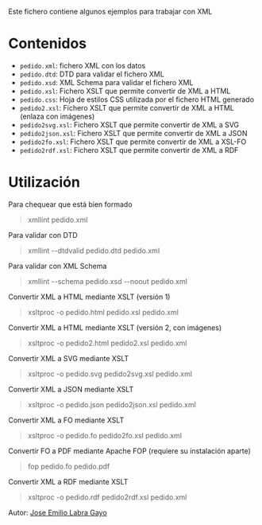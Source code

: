 Este fichero contiene algunos ejemplos para trabajar con XML

# Contenidos

* `pedido.xml`: fichero XML con los datos
* `pedido.dtd`: DTD para validar el fichero XML
* `pedido.xsd`: XML Schema para validar el fichero XML
* `pedido.xsl`: Fichero XSLT que permite convertir de XML a HTML 
* `pedido.css`: Hoja de estilos CSS utilizada por el fichero HTML generado
* `pedido2.xsl`: Fichero XSLT que permite convertir de XML a HTML (enlaza con imágenes)
* `pedido2svg.xsl`: Fichero XSLT que permite convertir de XML a SVG
* `pedido2json.xsl`: Fichero XSLT que permite convertir de XML a JSON
* `pedido2fo.xsl`: Fichero XSLT que permite convertir de XML a XSL-FO
* `pedido2rdf.xsl`: Fichero XSLT que permite convertir de XML a RDF

# Utilización

Para chequear que está bien formado

> xmllint pedido.xml

Para validar con DTD

> xmllint --dtdvalid pedido.dtd pedido.xml

Para validar con XML Schema

> xmllint --schema pedido.xsd --noout pedido.xml

Convertir XML a HTML mediante XSLT (versión 1)

> xsltproc -o pedido.html pedido.xsl pedido.xml 

Convertir XML a HTML mediante XSLT (versión 2, con imágenes)

> xsltproc -o pedido2.html pedido2.xsl pedido.xml 

Convertir XML a SVG mediante XSLT 

> xsltproc -o pedido.svg pedido2svg.xsl pedido.xml 

Convertir XML a JSON mediante XSLT

> xsltproc -o pedido.json pedido2json.xsl pedido.xml 

Convertir XML a FO mediante XSLT

> xsltproc -o pedido.fo pedido2fo.xsl pedido.xml 

Convertir FO a PDF mediante Apache FOP (requiere su instalación aparte)

> fop pedido.fo pedido.pdf

Convertir XML a RDF mediante XSLT

> xsltproc -o pedido.rdf pedido2rdf.xsl pedido.xml 

Autor: [Jose Emilio Labra Gayo](http://www.di.uniovi.es/~labra)

